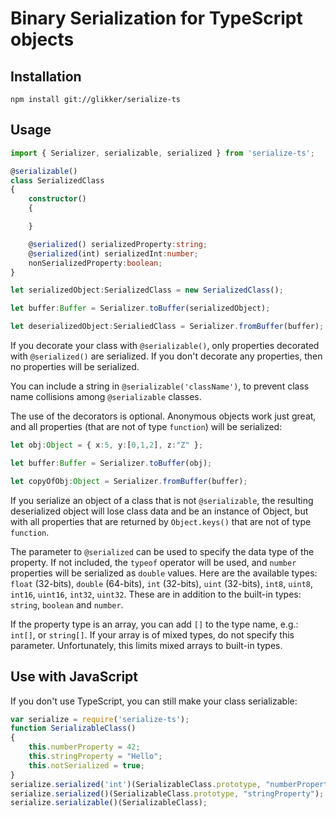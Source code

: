 
# Binary Serialization for TypeScript objects

## Installation

`npm install git://glikker/serialize-ts`

## Usage

```TypeScript
import { Serializer, serializable, serialized } from 'serialize-ts';

@serializable()
class SerializedClass
{
	constructor()
	{

	}

	@serialized() serializedProperty:string;
	@serialized(int) serializedInt:number;
	nonSerializedProperty:boolean;
}

let serializedObject:SerializedClass = new SerializedClass();

let buffer:Buffer = Serializer.toBuffer(serializedObject);

let deserializedObject:SerialiedClass = Serializer.fromBuffer(buffer);
```

If you decorate your class with `@serializable()`, only properties decorated
with `@serialized()` are serialized.  If you don't decorate any properties,
then no properties will be serialized.

You can include a string in `@serializable('className')`, to prevent class name
collisions among `@serializable` classes.

The use of the decorators is optional.  Anonymous objects work just great, and
all properties (that are not of type `function`) will be serialized:

```TypeScript
let obj:Object = { x:5, y:[0,1,2], z:"Z" };

let buffer:Buffer = Serializer.toBuffer(obj);

let copyOfObj:Object = Serializer.fromBuffer(buffer);
```

If you serialize an object of a class that is not `@serializable`, the resulting
deserialized object will lose class data and be an instance of Object, but with
all properties that are returned by `Object.keys()` that are not of type `function`.

The parameter to `@serialized` can be used to specify the data type of the property.
If not included, the `typeof` operator will be used, and `number` properties will
be serialized as `double` values.  Here are the available types: `float` (32-bits),
`double` (64-bits), `int` (32-bits), `uint` (32-bits), `int8`, `uint8`, `int16`,
`uint16`, `int32`, `uint32`. These are in addition to the built-in types: `string`,
`boolean` and `number`.

If the property type is an array, you can add `[]` to the type name, e.g.: `int[]`,
or `string[]`.  If your array is of mixed types, do not specify this parameter.
Unfortunately, this limits mixed arrays to built-in types.

## Use with JavaScript

If you don't use TypeScript, you can still make your class serializable:

```JavaScript
var serialize = require('serialize-ts');
function SerializableClass()
{
	this.numberProperty = 42;
	this.stringProperty = "Hello";
	this.notSerialized = true;
}
serialize.serialized('int')(SerializableClass.prototype, "numberProperty");
serialize.serialized()(SerializableClass.prototype, "stringProperty");
serialize.serializable()(SerializableClass);
```
